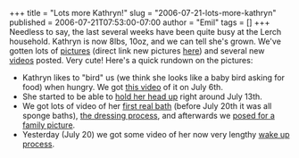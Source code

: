 +++
title = "Lots more Kathryn!"
slug = "2006-07-21-lots-more-kathryn"
published = 2006-07-21T07:53:00-07:00
author = "Emil"
tags = []
+++
Needless to say, the last several weeks have been quite busy at the
Lerch household. Kathryn is now 8lbs, 10oz, and we can tell she's grown.
We've gotten lots of [pictures](http://kathrynmarie.shutterfly.com)
(direct link new pictures
[here](http://kathrynmarie.shutterfly.com/action/pictures?a=67b0de21b33eb0dce4c1))
and several new
[videos](http://www.youtube.com/profile_videos?user=kellyemil) posted.
Very cute! Here's a quick rundown on the pictures:  

-   Kathryn likes to "bird" us (we think she looks like a baby bird
    asking for food) when hungry. We got [this
    video](http://www.youtube.com/watch?v=VJaKoDVMdpw) of it on July
    6th.
-   She started to be able to [hold her head
    up](http://www.youtube.com/watch?v=ktv_YzfLj0Y) right around July
    13th.
-   We got lots of video of her [first real
    bath](http://www.youtube.com/watch?v=K8FrZrOdgh8) (before July 20th
    it was all sponge baths), [the dressing
    process](http://www.youtube.com/watch?v=2hzuPrwnOgk), and afterwards
    we [posed for a family
    picture](http://www.youtube.com/watch?v=OW5RNA6QnyI).
-   Yesterday (July 20) we got some video of her now very lengthy [wake
    up process](http://www.youtube.com/watch?v=RSP2Y4ST0C8).
